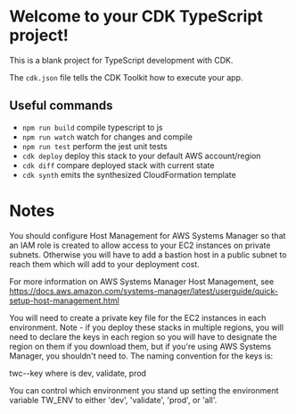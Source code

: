 # Welcome to your CDK TypeScript project!

This is a blank project for TypeScript development with CDK.

The `cdk.json` file tells the CDK Toolkit how to execute your app.

## Useful commands

 * `npm run build`   compile typescript to js
 * `npm run watch`   watch for changes and compile
 * `npm run test`    perform the jest unit tests
 * `cdk deploy`      deploy this stack to your default AWS account/region
 * `cdk diff`        compare deployed stack with current state
 * `cdk synth`       emits the synthesized CloudFormation template


 # Notes

 You should configure Host Management for AWS Systems Manager so that an IAM role is created to allow
 access to your EC2 instances on private subnets. Otherwise you will have to add a bastion host in a public subnet to reach them which will add to your deployment cost.

 For more information on AWS Systems Manager Host Management, see https://docs.aws.amazon.com/systems-manager/latest/userguide/quick-setup-host-management.html

 You will need to create a private key file for the EC2 instances in each environment.  Note - if you deploy these stacks in multiple regions, you will need to declare the keys in each region so you will have to designate the region on them if you download them, but if you're using AWS Systems Manager, you shouldn't need to. The naming convention for the keys is: 

 twc-<env>-key  where <env> is dev, validate, prod

 You can control which environment you stand up setting the environment variable TW_ENV to either 'dev', 'validate', 'prod', or 'all'.


 

